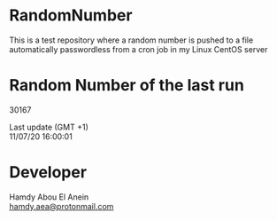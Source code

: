 # RandomNumber    
This is a test repository where a random number is pushed to a file automatically passwordless from a cron job in my Linux CentOS server    
# Random Number of the last run   
30167
      
Last update (GMT +1)    
11/07/20 16:00:01
# Developer    
Hamdy Abou El Anein   
hamdy.aea@protonmail.com
